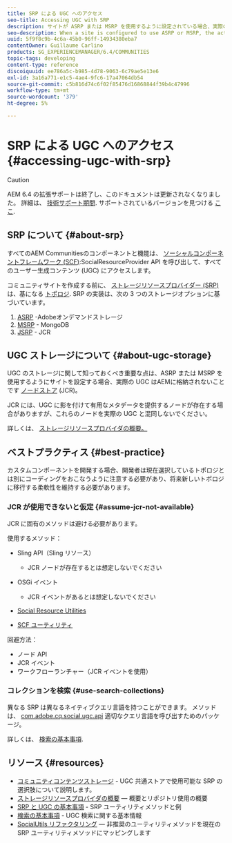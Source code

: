 ```yaml
---
title: SRP による UGC へのアクセス
seo-title: Accessing UGC with SRP
description: サイトが ASRP または MSRP を使用するように設定されている場合、実際の UGC はAEMノードストア (JCR) に格納されません
seo-description: When a site is configured to use ASRP or MSRP, the actual UGC is not be stored in AEM's node store (JCR)
uuid: 5f9f8c9b-4c6a-45b0-96ff-14934380eba7
contentOwner: Guillaume Carlino
products: SG_EXPERIENCEMANAGER/6.4/COMMUNITIES
topic-tags: developing
content-type: reference
discoiquuid: ee786a5c-b985-4d78-9063-6c79ae5e13e6
exl-id: 3a16a771-e1c5-4ae4-9fc6-17a47064db54
source-git-commit: c5b816d74c6f02f85476d16868844f39b4c47996
workflow-type: tm+mt
source-wordcount: '379'
ht-degree: 5%

---
```


# SRP による UGC へのアクセス {#accessing-ugc-with-srp}

>[!CAUTION]
>
>AEM 6.4 の拡張サポートは終了し、このドキュメントは更新されなくなりました。 詳細は、 [技術サポート期間](https://helpx.adobe.com/jp/support/programs/eol-matrix.html). サポートされているバージョンを見つける [ここ](https://experienceleague.adobe.com/docs/?lang=ja).

## SRP について {#about-srp}

すべてのAEM Communitiesのコンポーネントと機能は、 [ソーシャルコンポーネントフレームワーク (SCF)](scf.md):SocialResourceProvider API を呼び出して、すべてのユーザー生成コンテンツ (UGC) にアクセスします。

コミュニティサイトを作成する前に、 [ストレージリソースプロバイダー (SRP)](working-with-srp.md) は、基になる [トポロジ](topologies.md). SRP の実装は、次の 3 つのストレージオプションに基づいています。

1. [ASRP](asrp.md) -Adobeオンデマンドストレージ
2. [MSRP](msrp.md) - MongoDB
3. [JSRP](jsrp.md) - JCR

## UGC ストレージについて {#about-ugc-storage}

UGC のストレージに関して知っておくべき重要な点は、ASRP または MSRP を使用するようにサイトを設定する場合、実際の UGC はAEMに格納されないことです [ノードストア](../../help/sites-deploying/data-store-config.md) (JCR)。

JCR には、UGC に影を付けて有用なメタデータを提供するノードが存在する場合がありますが、これらのノードを実際の UGC と混同しないでください。

詳しくは、 [ストレージリソースプロバイダの概要。](srp.md)

## ベストプラクティス {#best-practice}

カスタムコンポーネントを開発する場合、開発者は現在選択しているトポロジとは別にコーディングをおこなうように注意する必要があり、将来新しいトポロジに移行する柔軟性を維持する必要があります。

### JCR が使用できないと仮定 {#assume-jcr-not-available}

JCR に固有のメソッドは避ける必要があります。

使用するメソッド：

* Sling API（Sling リソース）
   * JCR ノードが存在するとは想定しないでください

* OSGi イベント
   * JCR イベントがあるとは想定しないでください

* [Social Resource Utilities](socialutils.md#socialresourceutilities-package)
* [SCF ユーティリティ](socialutils.md#scfutilities-package)

回避方法：

* ノード API
* JCR イベント
* ワークフローランチャー（JCR イベントを使用）

### コレクションを検索 {#use-search-collections}

異なる SRP は異なるネイティブクエリ言語を持つことができます。 メソッドは、 [com.adobe.cq.social.ugc.api](https://helpx.adobe.com/experience-manager/6-4/sites/developing/using/reference-materials/javadoc/com/adobe/cq/social/ugc/api/package-summary.html) 適切なクエリ言語を呼び出すためのパッケージ。

詳しくは、 [検索の基本事項](search-implementation.md).

## リソース {#resources}

* [コミュニティコンテンツストレージ](working-with-srp.md) - UGC 共通ストアで使用可能な SRP の選択肢について説明します。
* [ストレージリソースプロバイダの概要](srp.md)  — 概要とリポジトリ使用の概要
* [SRP と UGC の基本事項](srp-and-ugc.md) - SRP ユーティリティメソッドと例
* [検索の基本事項](search-implementation.md) - UGC 検索に関する基本情報
* [SocialUtils リファクタリング](socialutils.md)  — 非推奨のユーティリティメソッドを現在の SRP ユーティリティメソッドにマッピングします
